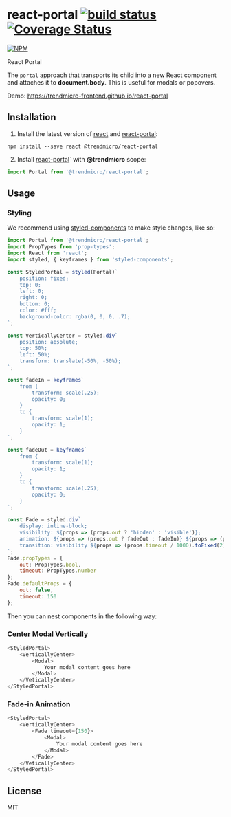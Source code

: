 # react-portal [![build status](https://travis-ci.org/trendmicro-frontend/react-portal.svg?branch=master)](https://travis-ci.org/trendmicro-frontend/react-portal) [![Coverage Status](https://coveralls.io/repos/github/trendmicro-frontend/react-portal/badge.svg?branch=master)](https://coveralls.io/github/trendmicro-frontend/react-portal?branch=master)

[![NPM](https://nodei.co/npm/@trendmicro/react-portal.png?downloads=true&stars=true)](https://nodei.co/npm/@trendmicro/react-portal/)

React Portal

The `portal` approach that transports its child into a new React component and attaches it to <b>document.body</b>. This is useful for modals or popovers.

Demo: https://trendmicro-frontend.github.io/react-portal

## Installation

1. Install the latest version of [react](https://github.com/facebook/react) and [react-portal](https://github.com/trendmicro-frontend/react-portal):

  ```
  npm install --save react @trendmicro/react-portal
  ```

2. Install [react-portal](https://github.com/trendmicro-frontend/react-portal)` with <b>@trendmicro</b> scope:

  ```js
  import Portal from '@trendmicro/react-portal';
  ```

## Usage

### Styling

We recommend using [styled-components](https://github.com/styled-components/styled-components) to make style changes, like so:

```js
import Portal from '@trendmicro/react-portal';
import PropTypes from 'prop-types';
import React from 'react';
import styled, { keyframes } from 'styled-components';

const StyledPortal = styled(Portal)`
    position: fixed;
    top: 0;
    left: 0;
    right: 0;
    bottom: 0;
    color: #fff;
    background-color: rgba(0, 0, 0, .7);
`;

const VerticallyCenter = styled.div`
    position: absolute;
    top: 50%;
    left: 50%;
    transform: translate(-50%, -50%);
`;

const fadeIn = keyframes`
    from {
        transform: scale(.25);
        opacity: 0;
    }
    to {
        transform: scale(1);
        opacity: 1;
    }
`;

const fadeOut = keyframes`
    from {
        transform: scale(1);
        opacity: 1;
    }
    to {
        transform: scale(.25);
        opacity: 0;
    }
`;

const Fade = styled.div`
    display: inline-block;
    visibility: ${props => (props.out ? 'hidden' : 'visible')};
    animation: ${props => (props.out ? fadeOut : fadeIn)} ${props => (props.timeout / 1000).toFixed(2)}s linear;
    transition: visibility ${props => (props.timeout / 1000).toFixed(2)}s linear;
`;
Fade.propTypes = {
    out: PropTypes.bool,
    timeout: PropTypes.number
};
Fade.defaultProps = {
    out: false,
    timeout: 150
};
```

Then you can nest components in the following way:

### Center Modal Vertically
```js
<StyledPortal>
    <VerticallyCenter>
        <Modal>
            Your modal content goes here
        </Modal>
    </VeticallyCenter>
</StyledPortal>
```

### Fade-in Animation

```js
<StyledPortal>
    <VerticallyCenter>
        <Fade timeout={150}>
            <Modal>
                Your modal content goes here
            </Modal>
        </Fade>
    </VeticallyCenter>
</StyledPortal>
```

## License

MIT
